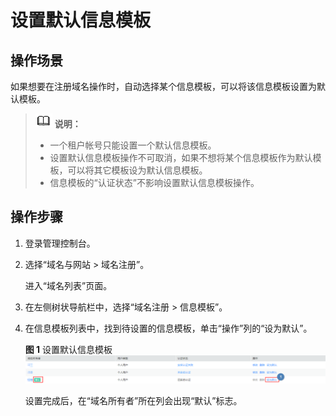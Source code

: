 # 设置默认信息模板<a name="domain_ug_340007"></a>

## 操作场景<a name="zh-cn_topic_0212131362_section722055819413"></a>

如果想要在注册域名操作时，自动选择某个信息模板，可以将该信息模板设置为默认模板。

>![](public_sys-resources/icon-note.gif) **说明：**   
>-   一个租户帐号只能设置一个默认信息模板。  
>-   设置默认信息模板操作不可取消，如果不想将某个信息模板作为默认模板，可以将其它模板设为默认信息模板。  
>-   信息模板的“认证状态”不影响设置默认信息模板操作。  

## 操作步骤<a name="zh-cn_topic_0212131362_section34111511597"></a>

1.  登录管理控制台。
2.  选择“域名与网站 \> 域名注册”。

    进入“域名列表”页面。

3.  在左侧树状导航栏中，选择“域名注册 \> 信息模板”。

1.  在信息模板列表中，找到待设置的信息模板，单击“操作”列的“设为默认”。

    **图 1**  设置默认信息模板<a name="zh-cn_topic_0212131362_fig235473331410"></a>  
    ![](figures/设置默认信息模板.png "设置默认信息模板")

    设置完成后，在“域名所有者”所在列会出现“默认”标志。



